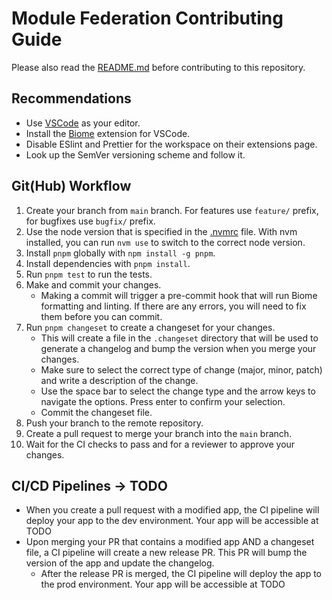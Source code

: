 # Module Federation Contributing Guide

Please also read the [README.md](./README.md) before contributing to this repository.

## Recommendations
- Use [VSCode](https://code.visualstudio.com/) as your editor.
- Install the [Biome](https://marketplace.visualstudio.com/items?itemName=biomejs.biome) extension for VSCode.
- Disable ESlint and Prettier for the workspace on their extensions page.
- Look up the SemVer versioning scheme and follow it.

## Git(Hub) Workflow
1. Create your branch from `main` branch. For features use `feature/` prefix, for bugfixes use `bugfix/` prefix.
2. Use the node version that is specified in the [.nvmrc](./.nvmrc) file. With nvm installed, you can run `nvm use` to switch to the correct node version.
3. Install `pnpm` globally with `npm install -g pnpm`.
4. Install dependencies with `pnpm install`.
5. Run `pnpm test` to run the tests.
6. Make and commit your changes.
    - Making a commit will trigger a pre-commit hook that will run Biome formatting and linting. If there are any errors, you will need to fix them before you can commit.
7. Run `pnpm changeset` to create a changeset for your changes.
    - This will create a file in the `.changeset` directory that will be used to generate a changelog and bump the version when you merge your changes.
    - Make sure to select the correct type of change (major, minor, patch) and write a description of the change.
    - Use the space bar to select the change type and the arrow keys to navigate the options. Press enter to confirm your selection.
    - Commit the changeset file.
8. Push your branch to the remote repository.
9. Create a pull request to merge your branch into the `main` branch.
10. Wait for the CI checks to pass and for a reviewer to approve your changes.

## CI/CD Pipelines -> TODO
- When you create a pull request with a modified app, the CI pipeline will deploy your app to the dev environment. Your app will be accessible at TODO
- Upon merging your PR that contains a modified app AND a changeset file, a CI pipeline will create a new release PR. This PR will bump the version of the app and update the changelog.
    - After the release PR is merged, the CI pipeline will deploy the app to the prod environment. Your app will be accessible at TODO